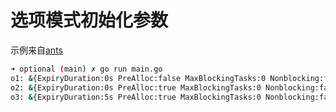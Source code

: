 # 选项模式初始化参数

示例来自[ants](https://github.com/panjf2000/ants)
```bash
➜ optional (main) ✗ go run main.go
o1: &{ExpiryDuration:0s PreAlloc:false MaxBlockingTasks:0 Nonblocking:false PanicHandler:<nil> Logger:<nil>}
o2: &{ExpiryDuration:0s PreAlloc:true MaxBlockingTasks:0 Nonblocking:false PanicHandler:<nil> Logger:<nil>}
o3: &{ExpiryDuration:5s PreAlloc:true MaxBlockingTasks:0 Nonblocking:false PanicHandler:<nil> Logger:<nil>}
```
